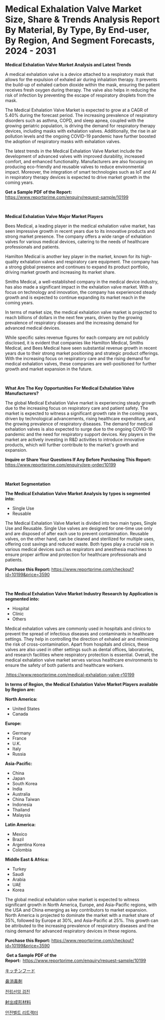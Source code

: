 <p><h1>Medical Exhalation Valve Market Size, Share & Trends Analysis Report By Material, By Type, By End-user, By Region, And Segment Forecasts, 2024 - 2031</h1></p><p><strong>Medical Exhalation Valve Market Analysis and Latest Trends</strong></p>
<p><p>A medical exhalation valve is a device attached to a respiratory mask that allows for the expulsion of exhaled air during inhalation therapy. It prevents the build-up of exhaled carbon dioxide within the mask, ensuring the patient receives fresh oxygen during therapy. The valve also helps in reducing the risk of infection by preventing the escape of respiratory droplets from the mask.</p><p>The Medical Exhalation Valve Market is expected to grow at a CAGR of 5.40% during the forecast period. The increasing prevalence of respiratory disorders such as asthma, COPD, and sleep apnea, coupled with the growing geriatric population, is driving the demand for respiratory therapy devices, including masks with exhalation valves. Additionally, the rise in air pollution levels and the ongoing COVID-19 pandemic have further boosted the adoption of respiratory masks with exhalation valves.</p><p>The latest trends in the Medical Exhalation Valve Market include the development of advanced valves with improved durability, increased comfort, and enhanced functionality. Manufacturers are also focusing on producing eco-friendly and reusable valves to reduce environmental impact. Moreover, the integration of smart technologies such as IoT and AI in respiratory therapy devices is expected to drive market growth in the coming years.</p></p>
<p><strong>Get a Sample PDF of the Report:&nbsp;</strong> <a href="https://www.reportprime.com/enquiry/request-sample/10199">https://www.reportprime.com/enquiry/request-sample/10199</a></p>
<p>&nbsp;</p>
<p><strong>Medical Exhalation Valve Major Market Players</strong></p>
<p><p>Bees Medical, a leading player in the medical exhalation valve market, has seen impressive growth in recent years due to its innovative products and strong market presence. The company offers a wide range of exhalation valves for various medical devices, catering to the needs of healthcare professionals and patients.</p><p>Hamilton Medical is another key player in the market, known for its high-quality exhalation valves and respiratory care equipment. The company has a strong global presence and continues to expand its product portfolio, driving market growth and increasing its market share.</p><p>Smiths Medical, a well-established company in the medical device industry, has also made a significant impact in the exhalation valve market. With a focus on technology and innovation, the company has experienced steady growth and is expected to continue expanding its market reach in the coming years.</p><p>In terms of market size, the medical exhalation valve market is projected to reach billions of dollars in the next few years, driven by the growing prevalence of respiratory diseases and the increasing demand for advanced medical devices.</p><p>While specific sales revenue figures for each company are not publicly disclosed, it is evident that companies like Hamilton Medical, Smiths Medical, and Bees Medical have seen substantial revenue growth in recent years due to their strong market positioning and strategic product offerings. With the increasing focus on respiratory care and the rising demand for medical exhalation valves, these companies are well-positioned for further growth and market expansion in the future.</p></p>
<p>&nbsp;</p>
<p><strong>What Are The Key Opportunities For Medical Exhalation Valve Manufacturers?</strong></p>
<p><p>The global Medical Exhalation Valve market is experiencing steady growth due to the increasing focus on respiratory care and patient safety. The market is expected to witness a significant growth rate in the coming years, driven by technological advancements, rising healthcare expenditure, and the growing prevalence of respiratory diseases. The demand for medical exhalation valves is also expected to surge due to the ongoing COVID-19 pandemic and the need for respiratory support devices. Key players in the market are actively investing in R&D activities to introduce innovative products, which will further contribute to the market's growth and expansion.</p></p>
<p><strong>Inquire or Share Your Questions If Any Before Purchasing This Report:</strong> <a href="https://www.reportprime.com/enquiry/pre-order/10199">https://www.reportprime.com/enquiry/pre-order/10199</a></p>
<p>&nbsp;</p>
<p><strong>Market Segmentation</strong></p>
<p><strong>The Medical Exhalation Valve Market Analysis by types is segmented into:</strong></p>
<p><ul><li>Single Use</li><li>Reusable</li></ul></p>
<p><p>The Medical Exhalation Valve Market is divided into two main types, Single Use and Reusable. Single Use valves are designed for one-time use only and are disposed of after each use to prevent contamination. Reusable valves, on the other hand, can be cleaned and sterilized for multiple uses, offering cost savings and reduced waste. Both types play a crucial role in various medical devices such as respirators and anesthesia machines to ensure proper airflow and protection for healthcare professionals and patients.</p></p>
<p><strong>Purchase this Report:&nbsp;</strong><a href="https://www.reportprime.com/checkout?id=10199&price=3590">https://www.reportprime.com/checkout?id=10199&price=3590</a></p>
<p>&nbsp;</p>
<p><strong>The Medical Exhalation Valve Market Industry Research by Application is segmented into:</strong></p>
<p><ul><li>Hospital</li><li>Clinic</li><li>Others</li></ul></p>
<p><p>Medical exhalation valves are commonly used in hospitals and clinics to prevent the spread of infectious diseases and contaminants in healthcare settings. They help in controlling the direction of exhaled air and minimizing the risk of cross-contamination. Apart from hospitals and clinics, these valves are also used in other settings such as dental offices, laboratories, and research facilities where respiratory protection is essential. Overall, the medical exhalation valve market serves various healthcare environments to ensure the safety of both patients and healthcare workers.</p></p>
<p><a href="https://www.reportprime.com/medical-exhalation-valve-r10199">&nbsp;https://www.reportprime.com/medical-exhalation-valve-r10199</a></p>
<p><strong>In terms of Region, the Medical Exhalation Valve Market Players available by Region are:</strong></p>
<p>
    <p> <strong> North America: </strong>
        <ul>
            <li>United States</li>
            <li>Canada</li>
        </ul>
        </p> 
    <p> <strong> Europe: </strong>
        <ul>
            <li>Germany</li>
            <li>France</li>
            <li>U.K.</li>
            <li>Italy</li>
            <li>Russia</li>
        </ul>
        </p> 
    <p> <strong> Asia-Pacific: </strong>
        <ul>
            <li>China</li>
            <li>Japan</li>
            <li>South Korea</li>
            <li>India</li>
            <li>Australia</li>
            <li>China Taiwan</li>
            <li>Indonesia</li>
            <li>Thailand</li>
            <li>Malaysia</li>
        </ul>
        </p> 
    <p> <strong> Latin America: </strong>
        <ul>
            <li>Mexico</li>
            <li>Brazil</li>
            <li>Argentina Korea</li>
            <li>Colombia</li>
        </ul>
        </p> 
    <p> <strong> Middle East & Africa: </strong>
        <ul>
            <li>Turkey</li>
            <li>Saudi</li>
            <li>Arabia</li>
            <li>UAE</li>
            <li>Korea</li>
        </ul>
    </p>
    </p>
<p><p>The global medical exhalation valve market is expected to witness significant growth in North America, Europe, and Asia-Pacific regions, with the USA and China emerging as key contributors to market expansion. North America is projected to dominate the market with a market share of 35%, followed by Europe at 30%, and Asia-Pacific at 25%. This growth can be attributed to the increasing prevalence of respiratory diseases and the rising demand for advanced respiratory devices in these regions.</p></p>
<p><strong>Purchase this Report: </strong><a href="https://www.reportprime.com/checkout?id=10199&price=3590">https://www.reportprime.com/checkout?id=10199&price=3590</a></p>
<p>&nbsp;<strong>Get a Sample PDF of the Report:&nbsp;&nbsp;</strong><a href="https://www.reportprime.com/enquiry/request-sample/10199">https://www.reportprime.com/enquiry/request-sample/10199</a></p>
<p><strong></strong></p>
<p><p><a href="https://github.com/LizaHeller2023/Market-Research-Report-List-1/blob/main/959767579293.md">キッチンフード</a></p><p><a href="https://medium.com/@jonathandavies84/%E3%83%8A%E3%83%BC%E3%82%B5%E3%83%AB%E3%82%B5%E3%83%8B%E3%82%BF%E3%82%A4%E3%82%B6%E3%83%BC%E3%83%9E%E3%83%BC%E3%82%B1%E3%83%83%E3%83%88-%E3%82%BF%E3%82%A4%E3%83%97-%E3%82%A2%E3%83%97%E3%83%AA%E3%82%B1%E3%83%BC%E3%82%B7%E3%83%A7%E3%83%B3-%E5%9C%B0%E7%90%86%E5%88%A5%E3%81%AE%E5%8C%85%E6%8B%AC%E7%9A%84%E8%A9%95%E4%BE%A1-0783ddb62fff">鼻消毒剤</a></p><p><a href="https://medium.com/@staceyhilll80/%EC%A0%84%EB%A6%BD%EC%84%A0-%EC%95%94-%EC%8A%A4%ED%81%AC%EB%A6%AC%EB%8B%9D-%EC%8B%9C%EC%9E%A5-%EC%84%B1%EA%B3%B5%EC%A0%81%EC%9D%B8-%EB%B9%84%EC%A6%88%EB%8B%88%EC%8A%A4-%EC%A0%84%EB%9E%B5%EC%9D%98-%ED%95%B5%EC%8B%AC-2031%EB%85%84%EA%B9%8C%EC%A7%80-%EC%98%88%EC%83%81-941b0297ffcc">전립선암 검진</a></p><p><a href="https://github.com/deonnorth8/Market-Research-Report-List-1/blob/main/789713179292.md">射出成形材料</a></p><p><a href="https://medium.com/@dylanobrien626/%EC%95%88%EC%A0%84%EB%B2%A8%ED%8A%B8-%EB%A6%AC%ED%8A%B8%EB%9E%99%ED%84%B0-%EC%8B%9C%EC%9E%A5-%EC%8B%9C%EC%9E%A5-cagr-%EC%8B%9C%EC%9E%A5-%ED%8A%B8%EB%A0%8C%EB%93%9C-%EB%B0%8F-%EC%84%B1%EC%9E%A5-%EC%A0%84%EB%9E%B5%EC%97%90-%EB%8C%80%ED%95%9C-%ED%86%B5%EC%B0%B0%EB%A0%A5-21d62c662700">안전벨트 리트랙터</a></p></p>